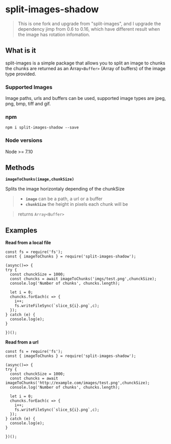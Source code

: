 # split-images-shadow

> This is one fork and upgrade from "split-images",  and I upgrade the dependency jimp from 0.6 to 0.16, which have different result when the image has rotation infomation.

## What is it

split-images is a simple package that allows you to split an image to chunks
the chunks are returned as an Array`<Buffer>` (Array of buffers) of the image type provided.

### Supported Images

Image paths, urls and buffers can be used, supported image types are jpeg, png, bmp, tiff and gif.

### npm

`npm i split-images-shadow --save`

### Node versions

Node >= 7.10

## Methods

**`imageToChunks(image,chunkSize)`**

Splits the image horizontaly depending of the chunkSize

> * **`image`** can be a path, a url or a buffer
> * **`chunkSize`** the height in pixels each chunk will be

> returns `Array<Buffer>`

## Examples

**Read from a local file**

```
const fs = require('fs');
const { imageToChunks } = require('split-images-shadow');

(async()=> {
try {
  const chunckSize = 1000;
  const chuncks = await imageToChunks('imgs/test.png',chunckSize);
  console.log('Number of chunks', chuncks.length);

  let i = 0;
  chuncks.forEach(c => {
    i++;
    fs.writeFileSync(`slice_${i}.png`,c);
  });
} catch (e) {
  console.log(e);
}

})();
```

**Read from a url**

```
const fs = require('fs');
const { imageToChunks } = require('split-images-shadow');

(async()=> {
try {
  const chunckSize = 1000;
  const chuncks = await imageToChunks('http://example.com/images/test.png',chunckSize);
  console.log('Number of chunks', chuncks.length);

  let i = 0;
  chuncks.forEach(c => {
    i++;
    fs.writeFileSync(`slice_${i}.png`,c);
  });
} catch (e) {
  console.log(e);
}

})();
```

